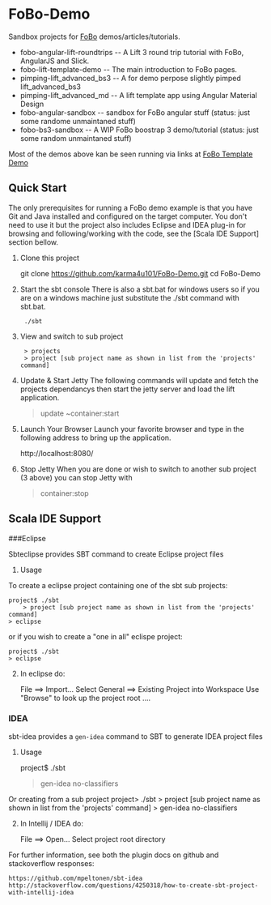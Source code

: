 FoBo-Demo
=========

Sandbox projects for [FoBo](https://github.com/karma4u101/FoBo) demos/articles/tutorials.

- fobo-angular-lift-roundtrips -- A Lift 3 round trip tutorial with FoBo, AngularJS and Slick. 
- fobo-lift-template-demo -- The main introduction to FoBo pages.
- pimping-lift_advanced_bs3 -- A for demo perpose slightly pimped lift_advanced_bs3 
- pimping-lift_advanced_md -- A lift template app using Angular Material Design  
- fobo-angular-sandbox -- sandbox for FoBo angular stuff (status: just some randome unmaintaned stuff)
- fobo-bs3-sandbox -- A WIP FoBo boostrap 3 demo/tutorial (status: just some random unmaintaned stuff) 

Most of the demos above kan be seen running via links at [FoBo Template Demo](http://www.media4u101.se/fobo-lift-template-demo/) 

Quick Start
-----------
The only prerequisites for running a FoBo demo example is that you have Git and Java installed and configured on the target computer.
You don't need to use it but the project also includes Eclipse and IDEA plug-in for browsing and following/working with the code, see the [Scala IDE Support] section bellow. 
 
1) Clone this project 

	git clone https://github.com/karma4u101/FoBo-Demo.git
	cd FoBo-Demo

2) Start the sbt console
There is also a sbt.bat for windows users so if you are on a windows machine just substitute the ./sbt command with sbt.bat.

        ./sbt 

3) View and switch to sub project
        
        > projects  
        > project [sub project name as shown in list from the 'projects' command]

4) Update & Start Jetty 
The following commands will update and fetch the projects dependancys then start the jetty server and load the lift application. 

	> update ~container:start

5) Launch Your Browser
Launch your favorite browser and type in the following address to bring up the application.
	
	http://localhost:8080/

6) Stop Jetty 
When you are done or wish to switch to another sub project (3 above) you can stop Jetty with

	> container:stop


Scala IDE Support 
-----------------

###Eclipse 

Sbteclipse provides SBT command to create Eclipse project files

1) Usage 

To create a eclipse project containing one of the sbt sub projects: 
 
	project$ ./sbt
        > project [sub project name as shown in list from the 'projects' command]
	> eclipse 

or if you wish to create a "one in all" eclispe project:

 	project$ ./sbt
	> eclipse 

2) In eclipse do: 

	File ==> Import...
	Select General ==> Existing Project into Workspace 
	Use "Browse" to look up the project root ....

### IDEA

sbt-idea provides a `gen-idea` command to SBT to generate IDEA project files

1) Usage

	project$ ./sbt
	> gen-idea no-classifiers

Or creating from a sub project
	project> ./sbt
        > project [sub project name as shown in list from the 'projects' command]
	> gen-idea no-classifiers

2) In Intellij / IDEA do:

	File ==> Open...
	Select project root directory

For further information, see both the plugin docs on github and stackoverflow responses:

	https://github.com/mpeltonen/sbt-idea
	http://stackoverflow.com/questions/4250318/how-to-create-sbt-project-with-intellij-idea

